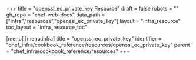 +++
title = "openssl_ec_private_key Resource"
draft = false
robots = ""
gh_repo = "chef-web-docs"
data_path = ["infra","resources","openssl_ec_private_key"]
layout = "infra_resource"
toc_layout = "infra_resource_toc"

[menu]
  [menu.infra]
    title = "openssl_ec_private_key"
    identifier = "chef_infra/cookbook_reference/resources/openssl_ec_private_key"
    parent = "chef_infra/cookbook_reference/resources"
+++

<!-- The contents of this page are automatically generated from the openssl_ec_private_key.yaml file in the data directory. -->
<!-- To suggest a change, edit the https://github.com/chef/chef/blob/master/lib/chef/resource/openssl_ec_private_key.rb file
      and submit a pull request to the https://github.com/chef/chef repository. -->
